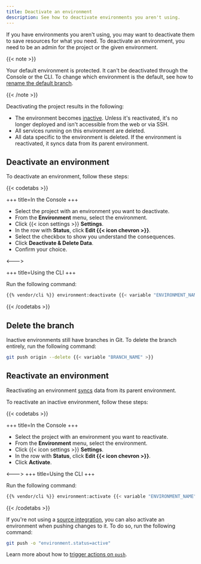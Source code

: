 ```yaml
---
title: Deactivate an environment
description: See how to deactivate environments you aren't using.
---
```


If you have environments you aren't using, you may want to deactivate them to save resources for what you need.
To deactivate an environment, you need to be an admin for the project or the given environment.

{{< note >}}

Your default environment is protected.
It can't be deactivated through the Console or the CLI.
To change which environment is the default, see how to [rename the default branch](./default-environment.md).

{{< /note >}}

Deactivating the project results in the following:

* The environment becomes [inactive](/glossary/_index.md#inactive-environment).
  Unless it's reactivated, it's no longer deployed and isn't accessible from the web or via SSH.
* All services running on this environment are deleted.
* All data specific to the environment is deleted.
  If the environment is reactivated, it syncs data from its parent environment.

## Deactivate an environment

To deactivate an environment, follow these steps:

{{< codetabs >}}

+++
title=In the Console
+++

- Select the project with an environment you want to deactivate.
- From the **Environment** menu, select the environment.
- Click {{< icon settings >}} **Settings**.
- In the row with **Status**, click **Edit {{< icon chevron >}}**.
- Select the checkbox to show you understand the consequences.
- Click **Deactivate & Delete Data**.
- Confirm your choice.

<--->

+++
title=Using the CLI
+++

Run the following command:

```bash
{{% vendor/cli %}} environment:deactivate {{< variable "ENVIRONMENT_NAME" >}}
```

{{< /codetabs >}}

## Delete the branch

Inactive environments still have branches in Git.
To delete the branch entirely, run the following command:

```bash
git push origin --delete {{< variable "BRANCH_NAME" >}}
```

## Reactivate an environment

Reactivating an environment [syncs](/glossary/_index.md#sync) data from its parent environment.

To reactivate an inactive environment, follow these steps:

{{< codetabs >}}

+++
title=In the Console
+++

- Select the project with an environment you want to reactivate.
- From the **Environment** menu, select the environment.
- Click {{< icon settings >}} **Settings**.
- In the row with **Status**, click **Edit {{< icon chevron >}}**.
- Click **Activate**.

<--->
+++
title=Using the CLI
+++

Run the following command:

```bash
{{% vendor/cli %}} environment:activate {{< variable "ENVIRONMENT_NAME" >}}
```

{{< /codetabs >}}

If you're not using a [source integration](/integrations/source/_index.md),
you can also activate an environment when pushing changes to it.
To do so, run the following command:

```bash
git push -o "environment.status=active"
```

Learn more about how to [trigger actions on `push`](/environments/_index.md#push-options).
